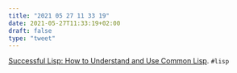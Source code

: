 ```yaml
---
title: "2021 05 27 11 33 19"
date: 2021-05-27T11:33:19+02:00
draft: false
type: "tweet"
---
```

[Successful Lisp: How to Understand and Use Common Lisp](https://dept-info.labri.fr/~strandh/Teaching/Programmation-Symbolique/Common/David-Lamkins/cover.html). `#lisp`
